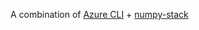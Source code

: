 A combination of [Azure CLI](https://docs.microsoft.com/en-us/cli/azure/run-azure-cli-docker?view=azure-cli-latest#run-in-a-docker-container) + [numpy-stack](https://hub.docker.com/r/o76923/alpine-numpy-stack/dockerfile)
